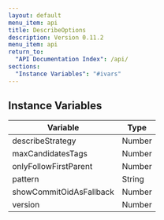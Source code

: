 ```yaml
---
layout: default
menu_item: api
title: DescribeOptions
description: Version 0.11.2
menu_item: api
return_to:
  "API Documentation Index": /api/
sections:
  "Instance Variables": "#ivars"
---
```


## <a name="ivars"></a>Instance Variables

| Variable | Type |
| --- | --- |
| <a name="describeStrategy"></a>describeStrategy | Number |
| <a name="maxCandidatesTags"></a>maxCandidatesTags | Number |
| <a name="onlyFollowFirstParent"></a>onlyFollowFirstParent | Number |
| <a name="pattern"></a>pattern | String |
| <a name="showCommitOidAsFallback"></a>showCommitOidAsFallback | Number |
| <a name="version"></a>version | Number |

